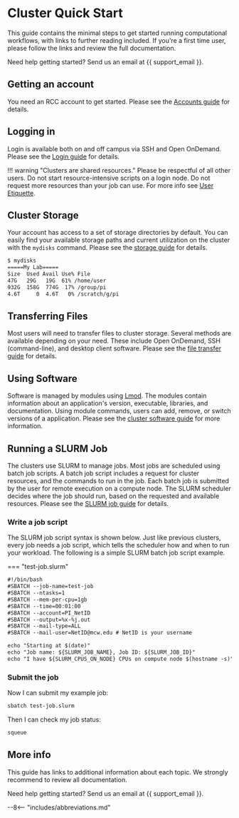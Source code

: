 # Cluster Quick Start

This guide contains the minimal steps to get started running computational workflows, with links to further reading included. If you're a first time user, please follow the links and review the full documentation.

Need help getting started? Send us an email at {{ support_email }}.

## Getting an account

You need an RCC account to get started. Please see the [Accounts guide](accounts.md) for details.

## Logging in

Login is available both on and off campus via SSH and Open OnDemand. Please see the [Login guide](access/login.md) for details.

!!! warning "Clusters are shared resources."
    Please be respectful of all other users. Do not start resource-intensive scripts on a login node. Do not request more resources than your job can use. For more info see [User Etiquette](etiquette.md).

## Cluster Storage

Your account has access to a set of storage directories by default. You can easily find your available storage paths and current utilization on the cluster with the `mydisks` command. Please see the [storage guide](../storage/rcc-storage.md) for details.

```txt
$ mydisks
=====My Lab=====
Size  Used Avail Use% File
47G   29G   19G  61% /home/user
932G  158G  774G  17% /group/pi
4.6T     0  4.6T   0% /scratch/g/pi
```

## Transferring Files

Most users will need to transfer files to cluster storage. Several methods are available depending on your need. These include Open OnDemand, SSH (command-line), and desktop client software. Please see the [file transfer guide](../storage/file-transfer.md) for details.

## Using Software

Software is managed by modules using [Lmod](https://lmod.readthedocs.io/en/latest/). The modules contain information about an application's version, executable, libraries, and documentation. Using module commands, users can add, remove, or switch versions of a application. Please see the [cluster software guide](../software/modules.md) for more information.

## Running a SLURM Job

The clusters use SLURM to manage jobs. Most jobs are scheduled using batch job scripts. A batch job script includes a request for cluster resources, and the commands to run in the job. Each batch job is submitted by the user for remote execution on a compute node. The SLURM scheduler decides where the job should run, based on the requested and available resources. Please see the [SLURM job guide](jobs/running-jobs.md) for details.

### Write a job script

The SLURM job script syntax is shown below. Just like previous clusters, every job needs a job script, which tells the scheduler how and when to run your workload. The following is a simple SLURM batch job script example.

=== "test-job.slurm"

```txt
#!/bin/bash
#SBATCH --job-name=test-job
#SBATCH --ntasks=1
#SBATCH --mem-per-cpu=1gb
#SBATCH --time=00:01:00
#SBATCH --account=PI_NetID
#SBATCH --output=%x-%j.out
#SBATCH --mail-type=ALL
#SBATCH --mail-user=NetID@mcw.edu # NetID is your username

echo "Starting at $(date)"
echo "Job name: ${SLURM_JOB_NAME}, Job ID: ${SLURM_JOB_ID}"
echo "I have ${SLURM_CPUS_ON_NODE} CPUs on compute node $(hostname -s)"
```

### Submit the job

Now I can submit my example job:

```bash
sbatch test-job.slurm
```

Then I can check my job status:

```bash
squeue
```

## More info

This guide has links to additional information about each topic. We strongly recommend to review all documentation.

Need help getting started? Send us an email at {{ support_email }}.

--8<-- "includes/abbreviations.md"
